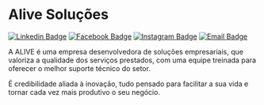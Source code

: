 # Alive Soluções

[![Linkedin Badge](https://img.shields.io/badge/-Alive%20Soluções-6633cc?style=flat-square&logo=linkedin&logoColor=white&link=https://br.linkedin.com/company/alive-solu%C3%A7%C3%B5es/)](https://br.linkedin.com/company/alive-solu%C3%A7%C3%B5es/)
[![Facebook Badge](https://img.shields.io/badge/-aliveitsolucoes-1DA1F2?style=flat-square&logo=facebook&logoColor=white&link=https://pt-br.facebook.com/AliveitSolucoes/)](https://pt-br.facebook.com/AliveitSolucoes/)
[![Instagram Badge](https://img.shields.io/badge/-alivesolucoes-E1306C?style=flat-square&logo=instagram&logoColor=white&link=https://www.instagram.com/alivesolucoes/)](https://www.instagram.com/alivesolucoes/)
[![Email Badge](https://img.shields.io/badge/-comercial@alivesolucoes.com.br-BB001B?style=flat-square&logo=microsoftoutlook&logoColor=white&link=mailto:comercial@alivesolucoes.com.br)](mailto:comercial@alivesolucoes.com.br)  

A ALIVE é uma empresa desenvolvedora de soluções empresariais, que valoriza a qualidade dos serviços prestados, com uma equipe treinada para oferecer o melhor suporte técnico do setor.

É credibilidade aliada à inovação, tudo pensado para facilitar a sua vida e tornar cada vez mais produtivo o seu negócio.
